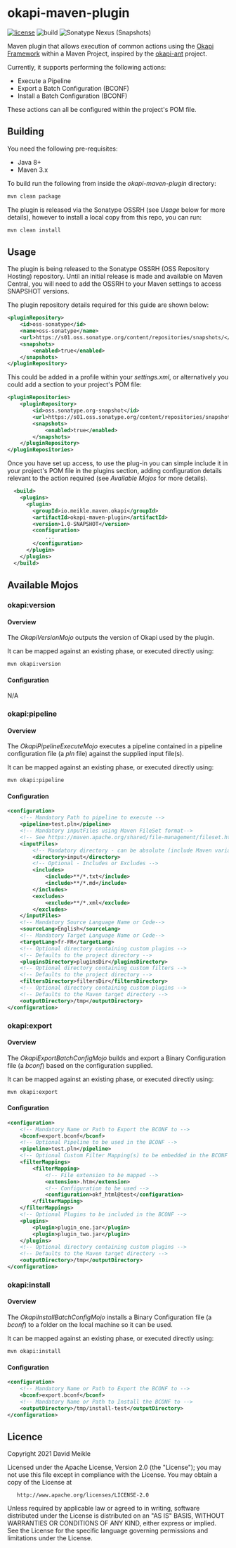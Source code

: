 # okapi-maven-plugin
[![license](https://img.shields.io/github/license/dameikle/okapi-maven-plugin.svg?maxAge=2592000)](http://www.apache.org/licenses/LICENSE-2.0)
![build](https://github.com/dameikle/okapi-maven-plugin/actions/workflows/maven.yml/badge.svg)
![Sonatype Nexus (Snapshots)](https://img.shields.io/nexus/s/io.meikle.maven.okapi/okapi-maven-plugin?label=ossrh-snapshot&server=https%3A%2F%2Fs01.oss.sonatype.org)

Maven plugin that allows execution of common actions using the [Okapi Framework](http://okapiframework.org) 
within a Maven Project, inspired by the [okapi-ant](https://github.com/tingley/okapi-ant) project.

Currently, it supports performing the following actions:
* Execute a Pipeline
* Export a Batch Configuration (BCONF)
* Install a Batch Configuration (BCONF)

These actions can all be configured within the project's POM file.

## Building

You need the following pre-requisites:
* Java 8+
* Maven 3.x

To build run the following from inside the _okapi-maven-plugin_ directory:

```bash
mvn clean package
```

The plugin is released via the Sonatype OSSRH (see _Usage_ below for more details), however to install a local copy from
this repo, you can run:
```bash
mvn clean install
```

## Usage

The plugin is being released to the Sonatype OSSRH (OSS Repository Hosting) repository. Until an initial release is made
and available on Maven Central, you will need to add the OSSRH to your Maven settings to access SNAPSHOT versions.

The plugin repository details required for this guide are shown below:
```xml
<pluginRepository>
    <id>oss-sonatype</id>
    <name>oss-sonatype</name>
    <url>https://s01.oss.sonatype.org/content/repositories/snapshots/</url>
    <snapshots>
        <enabled>true</enabled>
    </snapshots>
</pluginRepository>
```

This could be added in a profile within your _settings.xml_, or alternatively you could add a _<pluginRepositories>_
section to your project's POM file:
```xml
<pluginRepositories>
    <pluginRepository>
        <id>oss.sonatype.org-snapshot</id>
        <url>https://s01.oss.sonatype.org/content/repositories/snapshots/</url>
        <snapshots>
            <enabled>true</enabled>
        </snapshots>
    </pluginRepository>
</pluginRepositories>
```

Once you have set up access, to use the plug-in you can simple include it in your project's POM file in the plugins 
section, adding configuration details relevant to the action required (see _Available Mojos_ for more details).

```xml
  <build>
    <plugins>
      <plugin>
        <groupId>io.meikle.maven.okapi</groupId>
        <artifactId>okapi-maven-plugin</artifactId>
        <version>1.0-SNAPSHOT</version>
        <configuration>
            ...
        </configuration>
      </plugin>
    </plugins>
  </build>
```

## Available Mojos

### okapi:version

#### Overview
The _OkapiVersionMojo_ outputs the version of Okapi used by the plugin.

It can be mapped against an existing phase, or executed directly using:
```bash
mvn okapi:version
```

#### Configuration
N/A

### okapi:pipeline

#### Overview
The _OkapiPipelineExecuteMojo_ executes a pipeline contained in a pipeline configuration file (a _pln_ file)
against the supplied input file(s).

It can be mapped against an existing phase, or executed directly using:
```bash
mvn okapi:pipeline
```

#### Configuration

```xml
<configuration>
    <!-- Mandatory Path to pipeline to execute -->
    <pipeline>test.pln</pipeline>
    <!-- Mandatory inputFiles using Maven FileSet format-->
    <!-- See https://maven.apache.org/shared/file-management/fileset.html for more details -->
    <inputFiles>
        <!-- Mandatory directory - can be absolute (include Maven variables), or relative to project baseDir -->
        <directory>input</directory>
        <!-- Optional - Includes or Excludes -->
        <includes>
            <include>**/*.txt</include>
            <include>**/*.md</include>
        </includes>
        <excludes>
            <exclude>**/*.xml</exclude>
        </excludes>
    </inputFiles>
    <!-- Mandatory Source Language Name or Code-->
    <sourceLang>English</sourceLang>
    <!-- Mandatory Target Language Name or Code-->
    <targetLang>fr-FR</targetLang>
    <!-- Optional directory containing custom plugins -->
    <!-- Defaults to the project directory -->
    <pluginsDirectory>pluginsDir</pluginsDirectory>
    <!-- Optional directory containing custom filters -->
    <!-- Defaults to the project directory -->
    <filtersDirectory>filtersDir</filtersDirectory>
    <!-- Optional directory containing custom plugins -->
    <!-- Defaults to the Maven target directory -->
    <outputDirectory>/tmp</outputDirectory>
</configuration>
```

### okapi:export

#### Overview
The _OkapiExportBatchConfigMojo_ builds and export a Binary Configuration file (a _bconf_) based on
the configuration supplied. 

It can be mapped against an existing phase, or executed directly using:
```bash
mvn okapi:export
```

#### Configuration

```xml
<configuration>
    <!-- Mandatory Name or Path to Export the BCONF to -->
    <bconf>export.bconf</bconf>
    <!-- Optional Pipeline to be used in the BCONF -->
    <pipeline>test.pln</pipeline>
    <!-- Optional Custom Filter Mapping(s) to be embedded in the BCONF -->
    <filterMappings> 
        <filterMapping>
            <!-- File extension to be mapped -->
            <extension>.htm</extension>
            <!-- Configuration to be used -->
            <configuration>okf_html@test</configuration>
        </filterMapping>
    </filterMappings>
    <!-- Optional Plugins to be included in the BCONF -->
    <plugins>
        <plugin>plugin_one.jar</plugin>
        <plugin>plugin_two.jar</plugin>
    </plugins>
    <!-- Optional directory containing custom plugins -->
    <!-- Defaults to the Maven target directory -->
    <outputDirectory>/tmp</outputDirectory>
</configuration>
```

### okapi:install

#### Overview
The _OkapiInstallBatchConfigMojo_ installs a Binary Configuration file (a _bconf_) to a folder on the local
machine so it can be used.

It can be mapped against an existing phase, or executed directly using:
```bash
mvn okapi:install
```

#### Configuration

```xml
<configuration>
    <!-- Mandatory Name or Path to Export the BCONF to -->
    <bconf>export.bconf</bconf>
    <!-- Mandatory Name or Path to Install the BCONF to -->
    <outputDirectory>/tmp/install-test</outputDirectory>
</configuration>
```

## Licence
Copyright 2021 David Meikle

Licensed under the Apache License, Version 2.0 (the "License");
you may not use this file except in compliance with the License.
You may obtain a copy of the License at

       http://www.apache.org/licenses/LICENSE-2.0

Unless required by applicable law or agreed to in writing, software
distributed under the License is distributed on an "AS IS" BASIS,
WITHOUT WARRANTIES OR CONDITIONS OF ANY KIND, either express or implied.
See the License for the specific language governing permissions and
limitations under the License.
